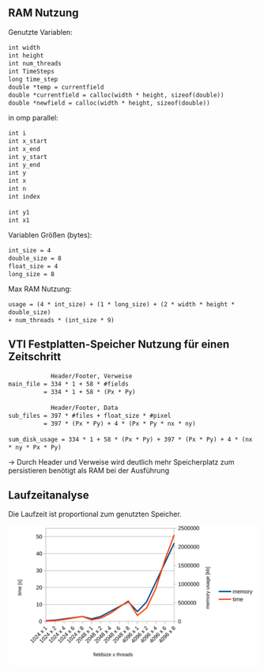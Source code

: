 ## RAM Nutzung
Genutzte Variablen:
```
int width
int height
int num_threads
int TimeSteps
long time_step
double *temp = currentfield
double *currentfield = calloc(width * height, sizeof(double))
double *newfield = calloc(width * height, sizeof(double))
```

in omp parallel:
```
int i
int x_start
int x_end
int y_start
int y_end
int y
int x
int n
int index

int y1
int x1
```

Variablen Größen (bytes):
```
int_size = 4
double_size = 8
float_size = 4
long_size = 8
```

Max RAM Nutzung:
```
usage = (4 * int_size) + (1 * long_size) + (2 * width * height * double_size) 
+ num_threads * (int_size * 9)
```

## VTI Festplatten-Speicher Nutzung für einen Zeitschritt

```
            Header/Footer, Verweise
main_file = 334 * 1 + 58 * #fields
          = 334 * 1 + 58 * (Px * Py)

            Header/Footer, Data
sub_files = 397 * #files + float_size * #pixel
          = 397 * (Px * Py) + 4 * (Px * Py * nx * ny)

sum_disk_usage = 334 * 1 + 58 * (Px * Py) + 397 * (Px * Py) + 4 * (nx * ny * Px * Py)
```
-> Durch Header und Verweise wird deutlich mehr Speicherplatz zum persistieren benötigt als RAM bei der Ausführung

## Laufzeitanalyse
Die Laufzeit ist proportional zum genutzten Speicher.

![memory & time comparison](./performance_analysis.svg)